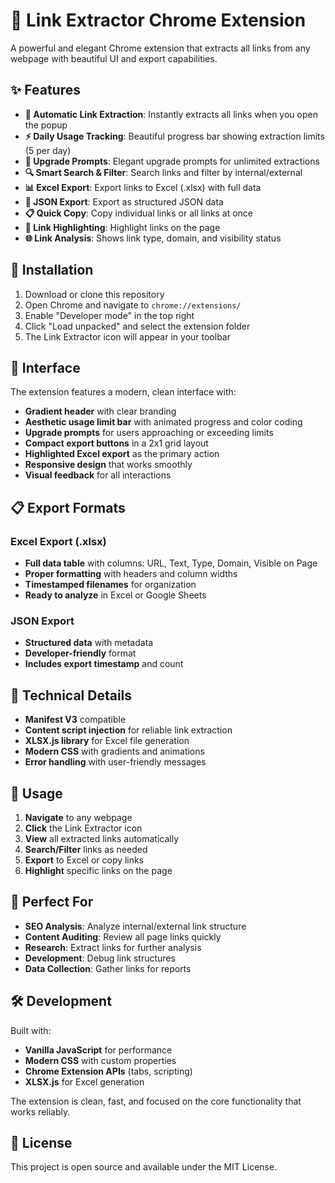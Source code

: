 # 🔗 Link Extractor Chrome Extension

A powerful and elegant Chrome extension that extracts all links from any webpage with beautiful UI and export capabilities.

## ✨ Features

- **🔄 Automatic Link Extraction**: Instantly extracts all links when you open the popup
- **⚡ Daily Usage Tracking**: Beautiful progress bar showing extraction limits (5 per day)
- **💎 Upgrade Prompts**: Elegant upgrade prompts for unlimited extractions
- **🔍 Smart Search & Filter**: Search links and filter by internal/external
- **📊 Excel Export**: Export links to Excel (.xlsx) with full data
- **💾 JSON Export**: Export as structured JSON data
- **📋 Quick Copy**: Copy individual links or all links at once
- **🎯 Link Highlighting**: Highlight links on the page
- **🌐 Link Analysis**: Shows link type, domain, and visibility status

## 🚀 Installation

1. Download or clone this repository
2. Open Chrome and navigate to `chrome://extensions/`
3. Enable "Developer mode" in the top right
4. Click "Load unpacked" and select the extension folder
5. The Link Extractor icon will appear in your toolbar

## 🎨 Interface

The extension features a modern, clean interface with:
- **Gradient header** with clear branding
- **Aesthetic usage limit bar** with animated progress and color coding
- **Upgrade prompts** for users approaching or exceeding limits
- **Compact export buttons** in a 2x1 grid layout
- **Highlighted Excel export** as the primary action
- **Responsive design** that works smoothly
- **Visual feedback** for all interactions

## 📋 Export Formats

### Excel Export (.xlsx)
- **Full data table** with columns: URL, Text, Type, Domain, Visible on Page
- **Proper formatting** with headers and column widths
- **Timestamped filenames** for organization
- **Ready to analyze** in Excel or Google Sheets

### JSON Export
- **Structured data** with metadata
- **Developer-friendly** format
- **Includes export timestamp** and count

## 🔧 Technical Details

- **Manifest V3** compatible
- **Content script injection** for reliable link extraction
- **XLSX.js library** for Excel file generation
- **Modern CSS** with gradients and animations
- **Error handling** with user-friendly messages

## 📱 Usage

1. **Navigate** to any webpage
2. **Click** the Link Extractor icon
3. **View** all extracted links automatically
4. **Search/Filter** links as needed
5. **Export** to Excel or copy links
6. **Highlight** specific links on the page

## 🎯 Perfect For

- **SEO Analysis**: Analyze internal/external link structure
- **Content Auditing**: Review all page links quickly
- **Research**: Extract links for further analysis
- **Development**: Debug link structures
- **Data Collection**: Gather links for reports

## 🛠️ Development

Built with:
- **Vanilla JavaScript** for performance
- **Modern CSS** with custom properties
- **Chrome Extension APIs** (tabs, scripting)
- **XLSX.js** for Excel generation

The extension is clean, fast, and focused on the core functionality that works reliably.

## 📄 License

This project is open source and available under the MIT License.

